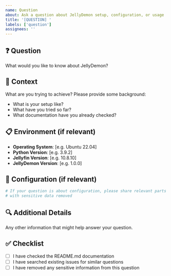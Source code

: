 ```yaml
---
name: Question
about: Ask a question about JellyDemon setup, configuration, or usage
title: '[QUESTION] '
labels: ['question']
assignees: ''
---
```


## ❓ Question
What would you like to know about JellyDemon?

## 🎯 Context
What are you trying to achieve? Please provide some background:
- What is your setup like?
- What have you tried so far?
- What documentation have you already checked?

## 📋 Environment (if relevant)
- **Operating System**: [e.g. Ubuntu 22.04]
- **Python Version**: [e.g. 3.9.2] 
- **Jellyfin Version**: [e.g. 10.8.10]
- **JellyDemon Version**: [e.g. 1.0.0]

## 📄 Configuration (if relevant)
```yaml
# If your question is about configuration, please share relevant parts
# with sensitive data removed
```

## 🔍 Additional Details
Any other information that might help answer your question.

## ✅ Checklist
- [ ] I have checked the README.md documentation
- [ ] I have searched existing issues for similar questions
- [ ] I have removed any sensitive information from this question
